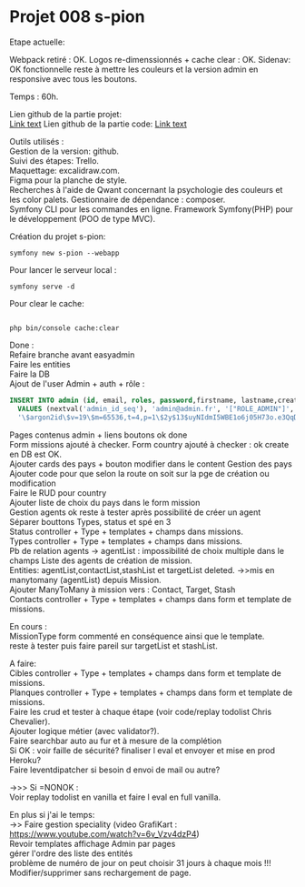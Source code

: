 # Projet 008 s-pion

Etape actuelle:

Webpack retiré : OK.
Logos re-dimenssionnés + cache clear : OK.
Sidenav: OK fonctionnelle reste à mettre les couleurs et la version admin en responsive avec tous les boutons.

Temps : 60h.

Lien github de la partie projet:  
[Link text](https://github.com/Tom60340/008)
Lien github de la partie code:
[Link text](https://github.com/Tom60340/008-code)

Outils utilisés :  
Gestion de la version: github.  
Suivi des étapes: Trello.  
Maquettage: excalidraw.com.  
Figma pour la planche de style.  
Recherches à l'aide de Qwant concernant la psychologie des couleurs et les color palets.
Gestionnaire de dépendance : composer.  
Symfony CLI pour les commandes en ligne.
Framework Symfony(PHP) pour le développement (POO de type MVC).

Création du projet s-pion:

```
symfony new s-pion --webapp
```

Pour lancer le serveur local :

```
symfony serve -d
```

Pour clear le cache:

```

php bin/console cache:clear
```

Done :  
Refaire branche avant easyadmin   
Faire les entities  
Faire la DB  
Ajout de l'user Admin + auth + rôle :
```SQL
INSERT INTO admin (id, email, roles, password,firstname, lastname,created_at) 
  VALUES (nextval('admin_id_seq'), 'admin@admin.fr', '["ROLE_ADMIN"]', 
  '\$argon2id\$v=19\$m=65536,t=4,p=1\$2y$13$uyNIdmI5WBE1o6j05H73o.e3QqDwxToeHwsrPvcY0lv79EpvA.S3i','Admin', 'Admin',now())
``` 
Pages contenus admin + liens boutons ok done  
Form missions ajouté à checker.
Form country ajouté à checker : ok create en DB est OK.  
Ajouter cards des pays  + bouton modifier dans le content Gestion des pays 
Ajouter code pour que selon la route on soit sur la pge de création ou modification  
Faire le RUD pour country  
Ajouter liste de choix du pays dans le form mission  
Gestion agents ok reste à tester après possibilité de créer un agent  
Séparer bouttons Types, status et spé en 3  
Status controller + Type + templates + champs dans missions.  
Types controller + Type + templates + champs dans missions.  
Pb de relation  agents -> agentList : impossibilité de choix multiple dans le champs Liste des agents de création de mission.  
  Entities: agentList,contactList,stashList et targetList deleted. 
    ->>mis en manytomany (agentList) depuis Mission.  
Ajouter ManyToMany à mission vers : Contact, Target, Stash  
Contacts controller + Type + templates + champs dans form et template de missions.  

  En cours :  
    MissionType form commenté en conséquence ainsi que le template.  
    reste à tester puis faire pareil sur targetList et stashList.  



A faire:   
Cibles controller + Type + templates + champs dans form et template de missions.  
Planques controller + Type + templates + champs dans form et template de missions.  
Faire les crud et tester à chaque étape (voir code/replay todolist Chris Chevalier).  
Ajouter logique métier (avec validator?).  
Faire searchbar auto au fur et à mesure de la complétion  
  Si OK : voir faille de sécurité? finaliser l eval et envoyer et mise en prod Heroku?  
     Faire leventdipatcher si besoin d envoi de mail ou autre?  

->>> Si =NONOK :  
Voir replay todolist en vanilla et faire l eval en full vanilla.  

En plus si j'ai le temps:  
  ->> Faire gestion speciality (video GrafiKart : https://www.youtube.com/watch?v=6v_Vzv4dzP4)  
  Revoir templates affichage Admin par pages  
  gérer l'ordre des liste des entités  
  problème de numéro de jour on peut choisir 31 jours à chaque mois !!!  
  Modifier/supprimer sans rechargement de page.  

